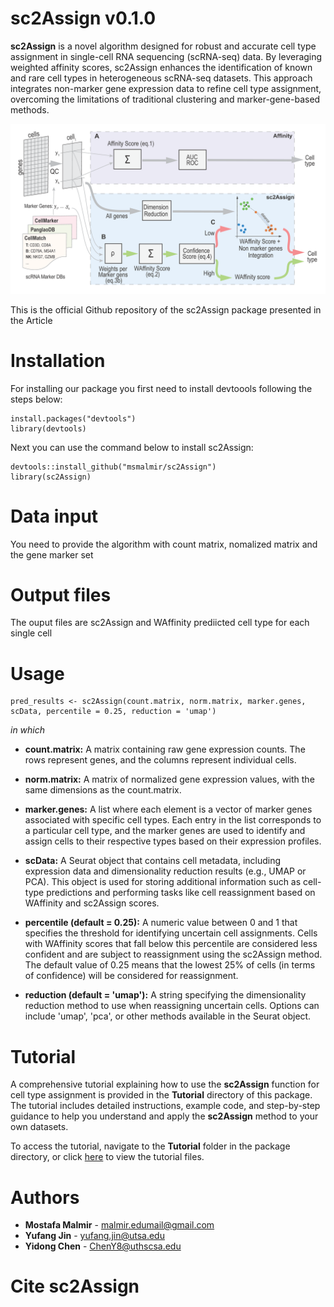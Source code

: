 # sc2Assign v0.1.0
**sc2Assign** is a novel algorithm designed for robust and accurate cell type assignment in single-cell RNA sequencing (scRNA-seq) data. By leveraging weighted affinity scores, sc2Assign enhances the identification of known and rare cell types in heterogeneous scRNA-seq datasets. This approach integrates non-marker gene expression data to refine cell type assignment, overcoming the limitations of traditional clustering and marker-gene-based methods.

![](Images/sc2Assign_blockdiagram.png)

This is the official Github repository of the sc2Assign package presented in the Article 

# Installation
For installing our package you first need to install devtoools following the steps below: 
```
install.packages("devtools")
library(devtools)
```
Next you can use the command below to install sc2Assign: 
```
devtools::install_github("msmalmir/sc2Assign")
library(sc2Assign)
```

# Data input
You need to provide the algorithm with count matrix, nomalized matrix and the gene marker set

# Output files
The ouput files are sc2Assign and WAffinity prediicted cell type for each single cell

# Usage
```
pred_results <- sc2Assign(count.matrix, norm.matrix, marker.genes, scData, percentile = 0.25, reduction = 'umap')
```

*in which*

- **count.matrix:** A matrix containing raw gene expression counts. The rows represent genes, and the columns represent individual cells.

- **norm.matrix:**  A matrix of normalized gene expression values, with the same dimensions as the count.matrix.

- **marker.genes:** A list where each element is a vector of marker genes associated with specific cell types. Each entry in the list corresponds to a particular cell type, and the marker genes are used to identify and assign cells to their respective types based on their expression profiles.

- **scData:** A Seurat object that contains cell metadata, including expression data and dimensionality reduction results (e.g., UMAP or PCA). This object is used for storing additional information such as cell-type predictions and performing tasks like cell reassignment based on WAffinity and sc2Assign scores.

- **percentile (default = 0.25):** A numeric value between 0 and 1 that specifies the threshold for identifying uncertain cell assignments. Cells with WAffinity scores that fall below this percentile are considered less confident and are subject to reassignment using the sc2Assign method. The default value of 0.25 means that the lowest 25% of cells (in terms of confidence) will be considered for reassignment.

- **reduction (default = 'umap'):**  A string specifying the dimensionality reduction method to use when reassigning uncertain cells. Options can include 'umap', 'pca', or other methods available in the Seurat object.

# Tutorial
A comprehensive tutorial explaining how to use the **sc2Assign** function for cell type assignment is provided in the **Tutorial** directory of this package. The tutorial includes detailed instructions, example code, and step-by-step guidance to help you understand and apply the **sc2Assign** method to your own datasets.

To access the tutorial, navigate to the **Tutorial** folder in the package directory, or click [here](https://doi.org/10.6084/m9.figshare.27208077) to view the tutorial files.

# Authors
- **Mostafa Malmir** - malmir.edumail@gmail.com
- **Yufang Jin** - yufang.jin@utsa.edu
- **Yidong Chen** - ChenY8@uthscsa.edu

# Cite sc2Assign
